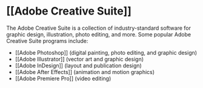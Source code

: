 # [[Adobe Creative Suite]]

The Adobe Creative Suite is a collection of industry-standard software for graphic design, illustration, photo editing, and more. Some popular Adobe Creative Suite programs include:

- [[Adobe Photoshop]] (digital painting, photo editing, and graphic design)
- [[Adobe Illustrator]] (vector art and graphic design)
- [[Adobe InDesign]] (layout and publication design)
- [[Adobe After Effects]] (animation and motion graphics)
- [[Adobe Premiere Pro]] (video editing)